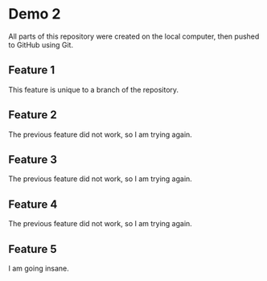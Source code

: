 # Demo 2

All parts of this repository were created on the local computer, then pushed to GitHub using Git.

## Feature 1

This feature is unique to a branch of the repository.

## Feature 2

The previous feature did not work, so I am trying again.

## Feature 3

The previous feature did not work, so I am trying again.

## Feature 4

The previous feature did not work, so I am trying again.

## Feature 5

I am going insane.
